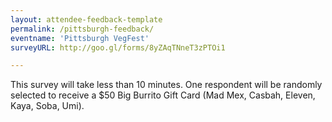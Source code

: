 ```yaml
---
layout: attendee-feedback-template
permalink: /pittsburgh-feedback/
eventname: 'Pittsburgh VegFest'
surveyURL: http://goo.gl/forms/8yZAqTNneT3zPTOi1

---
```


This survey will take less than 10 minutes. One respondent will be randomly selected to receive a $50 Big Burrito Gift Card (Mad Mex, Casbah, Eleven, Kaya, Soba, Umi).
